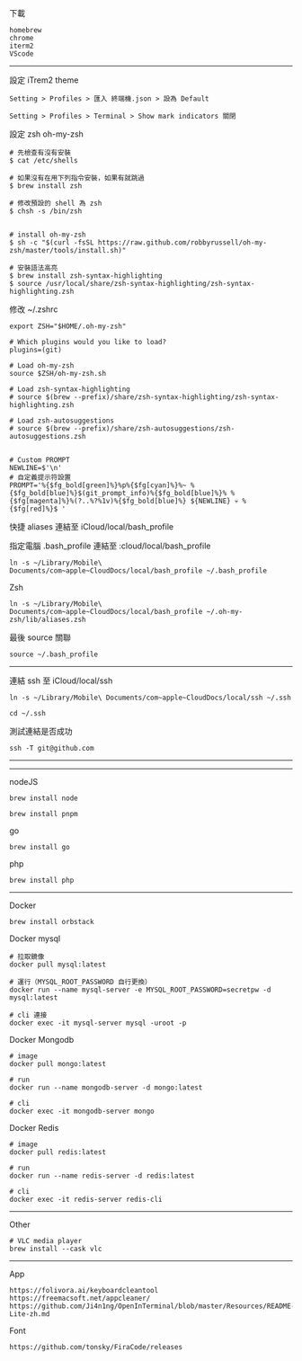 下載
```
homebrew
chrome
iterm2
VScode
```

-----------------------------------------------------------------------

設定 iTrem2 theme 
```
Setting > Profiles > 匯入 終端機.json > 設為 Default

Setting > Profiles > Terminal > Show mark indicators 關閉
```

設定 zsh oh-my-zsh
```
# 先檢查有沒有安裝
$ cat /etc/shells

# 如果沒有在用下列指令安裝，如果有就跳過
$ brew install zsh 

# 修改預設的 shell 為 zsh
$ chsh -s /bin/zsh


# install oh-my-zsh
$ sh -c "$(curl -fsSL https://raw.github.com/robbyrussell/oh-my-zsh/master/tools/install.sh)"

# 安裝語法高亮
$ brew install zsh-syntax-highlighting
$ source /usr/local/share/zsh-syntax-highlighting/zsh-syntax-highlighting.zsh

```

修改 ~/.zshrc
```
export ZSH="$HOME/.oh-my-zsh"

# Which plugins would you like to load?
plugins=(git)

# Load oh-my-zsh
source $ZSH/oh-my-zsh.sh

# Load zsh-syntax-highlighting
# source $(brew --prefix)/share/zsh-syntax-highlighting/zsh-syntax-highlighting.zsh

# Load zsh-autosuggestions
# source $(brew --prefix)/share/zsh-autosuggestions/zsh-autosuggestions.zsh


# Custom PROMPT
NEWLINE=$'\n'
# 自定義提示符設置
PROMPT='%{$fg_bold[green]%}%p%{$fg[cyan]%}%~ %{$fg_bold[blue]%}$(git_prompt_info)%{$fg_bold[blue]%}% %{$fg[magenta]%}%(?..%?%1v)%{$fg_bold[blue]%} ${NEWLINE} 💀 %{$fg[red]%}$ '
```

快捷 aliases 連結至 iCloud/local/bash_profile

指定電腦 .bash_profile 連結至 :cloud/local/bash_profile
```
ln -s ~/Library/Mobile\ Documents/com~apple~CloudDocs/local/bash_profile ~/.bash_profile
```
Zsh 
```
ln -s ~/Library/Mobile\ Documents/com~apple~CloudDocs/local/bash_profile ~/.oh-my-zsh/lib/aliases.zsh
```

最後 source 關聯
```
source ~/.bash_profile
```


-----------------------------------------------------------------------



連結 ssh 至 iCloud/local/ssh
```
ln -s ~/Library/Mobile\ Documents/com~apple~CloudDocs/local/ssh ~/.ssh

cd ~/.ssh
```

測試連結是否成功
```
ssh -T git@github.com
```


-----------------------------------------------------------------------
-----------------------------------------------------------------------

nodeJS
```
brew install node

brew install pnpm
```

go
```
brew install go
```

php
```
brew install php
```
-----------------------------------------------------------------------

Docker
```
brew install orbstack
```

Docker mysql
```
# 拉取鏡像
docker pull mysql:latest

# 運行（MYSQL_ROOT_PASSWORD 自行更換）
docker run --name mysql-server -e MYSQL_ROOT_PASSWORD=secretpw -d mysql:latest

# cli 連接
docker exec -it mysql-server mysql -uroot -p
```

Docker Mongodb
```
# image
docker pull mongo:latest

# run
docker run --name mongodb-server -d mongo:latest

# cli
docker exec -it mongodb-server mongo
```

Docker Redis
```
# image
docker pull redis:latest

# run
docker run --name redis-server -d redis:latest

# cli
docker exec -it redis-server redis-cli
```






-----------------------------------------------------------------------
Other
```
# VLC media player
brew install --cask vlc

```

-----------------------------------------------------------------------

App
```
https://folivora.ai/keyboardcleantool
https://freemacsoft.net/appcleaner/
https://github.com/Ji4n1ng/OpenInTerminal/blob/master/Resources/README-Lite-zh.md

```

Font
```
https://github.com/tonsky/FiraCode/releases
```
